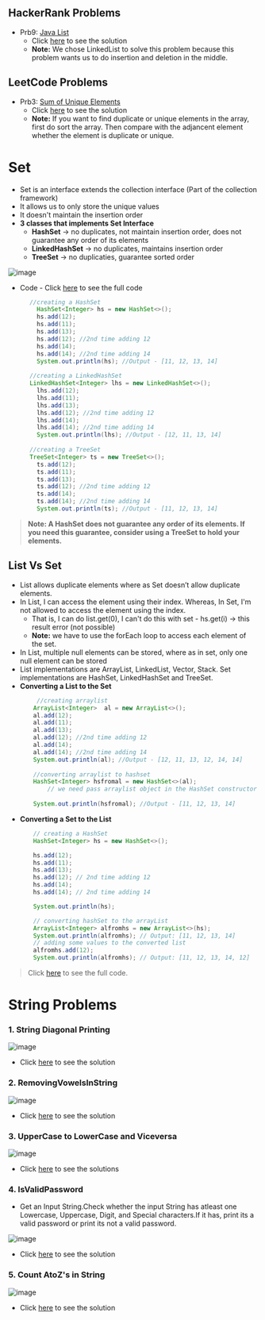 ## HackerRank Problems

- Prb9: [Java List](https://www.hackerrank.com/challenges/java-list/problem?isFullScreen=true) 
   - Click [here](./HRPrb9.java) to see the solution
   - **Note:** We chose LinkedList to solve this problem because this problem wants us to do insertion and deletion in the middle.

## LeetCode Problems

- Prb3: [Sum of Unique Elements](https://leetcode.com/problems/sum-of-unique-elements/) 
   - Click [here](./LCPrb3.java) to see the solution
   - **Note:** If you want to find duplicate or unique elements in the array, first do sort the array. Then compare with the adjancent element whether the element is duplicate or unique.

# Set

- Set is an interface extends the collection interface (Part of the collection framework)
- It allows us to only store the unique values
- It doesn't maintain the insertion order
- **3 classes that implements Set Interface**
   - **HashSet** -> no duplicates, not maintain insertion order, does not guarantee any order of its elements 
   - **LinkedHashSet** -> no duplicates, maintains insertion order
   - **TreeSet** -> no duplicaties, guarantee sorted order

![image](https://user-images.githubusercontent.com/70228962/170874135-d34c38f9-dc3b-4768-8469-7a7f7b7a31ee.png)

- Code - Click [here](./SetDemo.java) to see the full code 
```java
      //creating a HashSet
		HashSet<Integer> hs = new HashSet<>();
		hs.add(12);
		hs.add(11);
		hs.add(13);
		hs.add(12); //2nd time adding 12
		hs.add(14);
		hs.add(14); //2nd time adding 14
		System.out.println(hs); //Output - [11, 12, 13, 14]
      
      //creating a LinkedHashSet
      LinkedHashSet<Integer> lhs = new LinkedHashSet<>();
		lhs.add(12);
		lhs.add(11);
		lhs.add(13);
		lhs.add(12); //2nd time adding 12
		lhs.add(14);
		lhs.add(14); //2nd time adding 14
		System.out.println(lhs); //Output - [12, 11, 13, 14]
      
      //creating a TreeSet
      TreeSet<Integer> ts = new TreeSet<>();
		ts.add(12);
		ts.add(11);
		ts.add(13);
		ts.add(12); //2nd time adding 12
		ts.add(14);
		ts.add(14); //2nd time adding 14
		System.out.println(ts); //Output - [11, 12, 13, 14]
  ```  
 > **Note: A HashSet does not guarantee any order of its elements. If you need this guarantee, consider using a TreeSet to hold your elements.**
 
 ## List Vs Set
 
 -  List allows duplicate elements where as Set doesn’t allow duplicate elements.
 -  In List, I can access the element using their index. Whereas, In Set, I'm not allowed to access the element using the index.
 	- That is, I can do list.get(0), I can't do this with set -  hs.get(i) -> this result error (not possible)
 	- **Note:** we have to use the forEach loop to access each element of the set. 
 - In List, multiple null elements can be stored, where as in  set, only one null element can be stored
 - List implementations are ArrayList, LinkedList, Vector, Stack. Set implementations are HashSet, LinkedHashSet and TreeSet.
 - **Converting a List to the Set**
 ```java
		 //creating arraylist		
		ArrayList<Integer>  al = new ArrayList<>();
		al.add(12);
		al.add(11);
		al.add(13);
		al.add(12); //2nd time adding 12
		al.add(14);
		al.add(14);	//2nd time adding 14
		System.out.println(al); //Output - [12, 11, 13, 12, 14, 14]
		
		//converting arraylist to hashset
		HashSet<Integer> hsfromal = new HashSet<>(al); 
			// we need pass arraylist object in the HashSet constructor
	
		System.out.println(hsfromal); //Output - [11, 12, 13, 14]
```
 - **Converting a Set to the List**
 ```java
 		// creating a HashSet
		HashSet<Integer> hs = new HashSet<>();

		hs.add(12);
		hs.add(11);
		hs.add(13);
		hs.add(12); // 2nd time adding 12
		hs.add(14);
		hs.add(14); // 2nd time adding 14

		System.out.println(hs);

		// converting hashSet to the arrayList
		ArrayList<Integer> alfromhs = new ArrayList<>(hs);
		System.out.println(alfromhs); // Output: [11, 12, 13, 14]
		// adding some values to the converted list
		alfromhs.add(12);
		System.out.println(alfromhs); // Output: [11, 12, 13, 14, 12]
```
> Click [here](./ListVSSetDemo.java) to see the full code.

# String Problems

### 1. String Diagonal Printing

![image](https://user-images.githubusercontent.com/70228962/170875891-b8e8aa4a-06cf-4931-b738-cd0932e4a2e0.png)


- Click [here](./StringsDiagonalPriniting.java) to see the solution

### 2. RemovingVowelsInString

![image](https://user-images.githubusercontent.com/70228962/170875484-60e3d6fb-ad74-425b-b83c-5e0fdd78969b.png)

- Click [here](./RemovingVowelsInString.java) to see the solution

### 3. UpperCase to LowerCase and Viceversa

![image](https://user-images.githubusercontent.com/70228962/170875554-cd373876-de8e-4246-81b5-66341c692997.png)

- Click [here](./LcaseTOUcaseAndViceversa.java) to see the solutions

### 4. IsValidPassword

- Get an Input String.Check whether the input String has atleast one Lowercase, Uppercase, Digit, and Special characters.If it has, print its a valid password or print its not a valid password.

![image](https://user-images.githubusercontent.com/70228962/170876012-72508d87-cae5-4b13-bdc8-f9ebfb8b1f58.png)

- Click [here](./isValidPassword.java) to see the solution

### 5. Count AtoZ's in String

![image](https://user-images.githubusercontent.com/70228962/170875766-aa6fc36f-aa3b-4c73-aa0d-e988591874b5.png)

- Click [here](./CountAtoZInString.java) to see the solution
